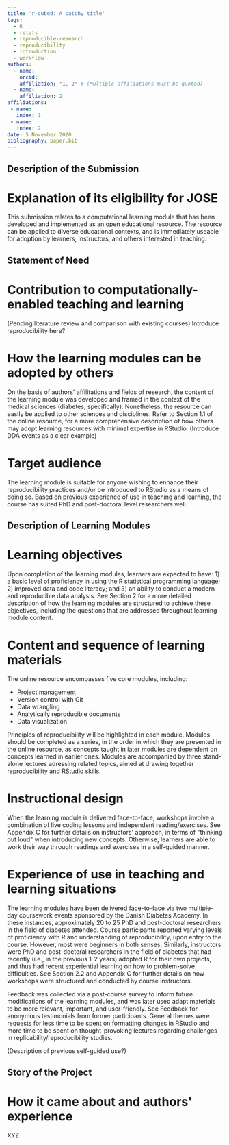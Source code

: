 ```yaml
---
title: 'r-cubed: A catchy title'
tags:
  - R
  - rstats
  - reproducible-research
  - reproducibility
  - introduction
  - workflow
authors:
  - name: 
    orcid: 
    affiliation: "1, 2" # (Multiple affiliations must be quoted)
  - name: 
    affiliation: 2
affiliations:
 - name: 
   index: 1
 - name: 
   index: 2
date: 5 November 2020
bibliography: paper.bib
---
```


## Description of the Submission

# Explanation of its eligibility for JOSE
This submission relates to a computational learning module that has been developed and implemented as an open educational resource. The resource can be applied to diverse educational contexts, and is immediately useable for adoption by learners, instructors, and others interested in teaching.

## Statement of Need

# Contribution to computationally-enabled teaching and learning
(Pending literature review and comparison with existing courses)
Introduce reproducibility here?

# How the learning modules can be adopted by others
On the basis of authors' affilitations and fields of research, the content of the learning module was developed and framed in the context of the medical sciences (diabetes, specifically). Nonetheless, the resource can easily be applied to other sciences and disciplines. Refer to Section 1.1 of the online resource, for a more comprehensive description of how others may adopt learning resources with minimal expertise in RStudio.
(Introduce DDA events as a clear example)

# Target audience
The learning module is suitable for anyone wishing to enhance their reproducibility practices and/or be introduced to RStudio as a means of doing so. Based on previous experience of use in teaching and learning, the course has suited PhD and post-doctoral level researchers well.

## Description of Learning Modules

# Learning objectives
Upon completion of the learning modules, learners are expected to have: 1) a basic level of proficiency in using the R statistical programming language; 2) improved data and code literacy; and 3) an ability to conduct a modern and reproducible data analysis. See Section 2 for a more detailed description of how the learning modules are structured to achieve these objectives, including the questions that are addressed throughout learning module content.

# Content and sequence of learning materials
The online resource encompasses five core modules, including:
- Project management
- Version control with Git
- Data wrangling
- Analytically reproducible documents
- Data visualization

Principles of reproducibility will be highlighted in each module. Modules should be completed as a series, in the order in which they are presented in the online resource, as concepts taught in later modules are dependent on concepts learned in earlier ones. Modules are accompanied by three stand-alone lectures adressing related topics, aimed at drawing together reproducibility and RStudio skills. 

# Instructional design
When the learning module is delivered face-to-face, workshops involve a combination of live coding lessons and independent reading/exercises. See Appendix C for further details on instructors' approach, in terms of "thinking out loud" when introducing new concepts. Otherwise, learners are able to work their way through readings and exercises in a self-guided manner. 

# Experience of use in teaching and learning situations
The learning modules have been delivered face-to-face via two multiple-day coursework events sponsored by the Danish Diabetes Academy. In these instances, approximately 20 to 25 PhD and post-doctoral researchers in the field of diabetes attended. Course participants reported varying levels of proficiency with R and understanding of reproducibility, upon entry to the course. However, most were beginners in both senses. Similarly, instructors were PhD and post-doctoral researchers in the field of diabetes that had recently (i.e., in the previous 1-2 years) adopted R for their own projects, and thus had recent experiential learning on how to problem-solve difficulties. See Section 2.2 and Appendix C for further details on how workshops were structured and conducted by course instructors.

Feedback was collected via a post-course survey to inform future modifications of the learning modules, and was later used adapt materials to be more relevant, important, and user-friendly. See Feedback for anonymous testimonials from former participants. General themes were requests for less time to be spent on formatting changes in RStudio and more time to be spent on thought-provoking lectures regarding challenges in replicability/reproducibility studies.

(Description of previous self-guided use?)

## Story of the Project

# How it came about and authors' experience
XYZ
